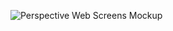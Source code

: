 
![Perspective Web Screens Mockup](https://user-images.githubusercontent.com/76260461/132665904-2afcfdbc-dae6-4952-a54b-d85567a920d7.png)

